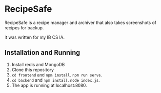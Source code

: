 RecipeSafe
==========

RecipeSafe is a recipe manager and archiver that also takes screenshots of recipes for backup. 

It was written for my IB CS IA.

## Installation and Running

1. Install redis and MongoDB
2. Clone this repository
3. `cd frontend` and `npm install`. `npm run serve`.
4. `cd backend` and `npm install`. `node index.js`.
5. The app is running at localhost:8080.